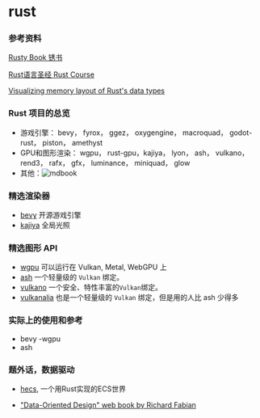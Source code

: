 # rust

### 参考资料

[Rusty Book 锈书](https://rusty.rs/about.html) 

[Rust语言圣经 Rust Course](https://course.rs/about-book.html)

[Visualizing memory layout of Rust's data types](https://www.bilibili.com/video/BV1KT4y167f1)


### Rust 项目的总览

- 游戏引擎： bevy， fyrox， ggez， oxygengine， macroquad， godot-rust， piston， amethyst
- GPU和图形渲染： wgpu， rust-gpu，kajiya， lyon， ash， vulkano， rend3， rafx， gfx， luminance， miniquad， glow
- 其他：![mdbook](https://github.com/rust-lang/mdBook)

### 精选渲染器

- [bevy](https://github.com/bevyengine/bevy) 开源游戏引擎
- [kajiya](https://github.com/EmbarkStudios/kajiya) 全局光照

### 精选图形 API

- [wgpu](https://github.com/gfx-rs/wgpu) 可以运行在 Vulkan, Metal, WebGPU 上
- [ash](https://github.com/MaikKlein/ash) 一个轻量级的 `Vulkan` 绑定。
- [vulkano](https://github.com/vulkano-rs/vulkano) 一个安全、特性丰富的`Vulkan`绑定。
-  [vulkanalia](https://github.com/KyleMayes/vulkanalia) 也是一个轻量级的 `Vulkan` 绑定，但是用的人比 ash 少得多

### 实际上的使用和参考

- bevy -wgpu
- ash

### 题外话，数据驱动

- [hecs](https://github.com/Ralith/hecs), 一个用Rust实现的ECS世界

- ["Data-Oriented Design" web book by Richard Fabian](https://dataorienteddesign.com/dodbook/)